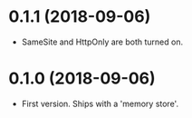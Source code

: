 0.1.1 (2018-09-06)
==================

* SameSite and HttpOnly are both turned on.


0.1.0 (2018-09-06)
==================

* First version. Ships with a 'memory store'.
